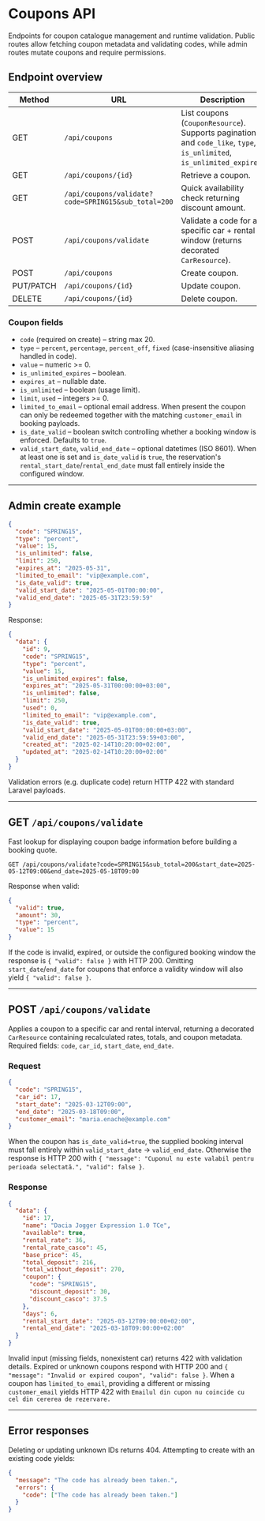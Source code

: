 # Coupons API

Endpoints for coupon catalogue management and runtime validation. Public routes allow fetching coupon metadata and validating codes, while admin routes mutate coupons and require permissions.

## Endpoint overview
| Method | URL | Description | Auth | Permission |
| --- | --- | --- | --- | --- |
| GET | `/api/coupons` | List coupons (`CouponResource`). Supports pagination and `code_like`, `type`, `is_unlimited`, `is_unlimited_expires`. | Public | – |
| GET | `/api/coupons/{id}` | Retrieve a coupon. | Public | – |
| GET | `/api/coupons/validate?code=SPRING15&sub_total=200` | Quick availability check returning discount amount. | Public | – |
| POST | `/api/coupons/validate` | Validate a code for a specific car + rental window (returns decorated `CarResource`). | Public | – |
| POST | `/api/coupons` | Create coupon. | Admin | `coupons.create` |
| PUT/PATCH | `/api/coupons/{id}` | Update coupon. | Admin | `coupons.update` |
| DELETE | `/api/coupons/{id}` | Delete coupon. | Admin | `coupons.delete` |

### Coupon fields
- `code` (required on create) – string max 20.
- `type` – `percent`, `percentage`, `percent_off`, `fixed` (case-insensitive aliasing handled in code).
- `value` – numeric >= 0.
- `is_unlimited_expires` – boolean.
- `expires_at` – nullable date.
- `is_unlimited` – boolean (usage limit).
- `limit`, `used` – integers >= 0.
- `limited_to_email` – optional email address. When present the coupon can only be redeemed together with the matching
  `customer_email` in booking payloads.
- `is_date_valid` – boolean switch controlling whether a booking window is enforced. Defaults to `true`.
- `valid_start_date`, `valid_end_date` – optional datetimes (ISO 8601). When at least one is set and `is_date_valid` is `true`,
  the reservation's `rental_start_date`/`rental_end_date` must fall entirely inside the configured window.

---

## Admin create example
```json
{
  "code": "SPRING15",
  "type": "percent",
  "value": 15,
  "is_unlimited": false,
  "limit": 250,
  "expires_at": "2025-05-31",
  "limited_to_email": "vip@example.com",
  "is_date_valid": true,
  "valid_start_date": "2025-05-01T00:00:00",
  "valid_end_date": "2025-05-31T23:59:59"
}
```

Response:
```json
{
  "data": {
    "id": 9,
    "code": "SPRING15",
    "type": "percent",
    "value": 15,
    "is_unlimited_expires": false,
    "expires_at": "2025-05-31T00:00:00+03:00",
    "is_unlimited": false,
    "limit": 250,
    "used": 0,
    "limited_to_email": "vip@example.com",
    "is_date_valid": true,
    "valid_start_date": "2025-05-01T00:00:00+03:00",
    "valid_end_date": "2025-05-31T23:59:59+03:00",
    "created_at": "2025-02-14T10:20:00+02:00",
    "updated_at": "2025-02-14T10:20:00+02:00"
  }
}
```

Validation errors (e.g. duplicate code) return HTTP 422 with standard Laravel payloads.

---

## GET `/api/coupons/validate`
Fast lookup for displaying coupon badge information before building a booking quote.

```
GET /api/coupons/validate?code=SPRING15&sub_total=200&start_date=2025-05-12T09:00&end_date=2025-05-18T09:00
```

Response when valid:
```json
{
  "valid": true,
  "amount": 30,
  "type": "percent",
  "value": 15
}
```

If the code is invalid, expired, or outside the configured booking window the response is `{ "valid": false }` with HTTP 200.
Omitting `start_date`/`end_date` for coupons that enforce a validity window will also yield `{ "valid": false }`.

---

## POST `/api/coupons/validate`
Applies a coupon to a specific car and rental interval, returning a decorated `CarResource` containing recalculated rates, totals, and coupon metadata. Required fields: `code`, `car_id`, `start_date`, `end_date`.

### Request
```json
{
  "code": "SPRING15",
  "car_id": 17,
  "start_date": "2025-03-12T09:00",
  "end_date": "2025-03-18T09:00",
  "customer_email": "maria.enache@example.com"
}
```

When the coupon has `is_date_valid=true`, the supplied booking interval must fall entirely within `valid_start_date` →
`valid_end_date`. Otherwise the response is HTTP 200 with `{ "message": "Cuponul nu este valabil pentru perioada selectată.",
"valid": false }`.

### Response
```json
{
  "data": {
    "id": 17,
    "name": "Dacia Jogger Expression 1.0 TCe",
    "available": true,
    "rental_rate": 36,
    "rental_rate_casco": 45,
    "base_price": 45,
    "total_deposit": 216,
    "total_without_deposit": 270,
    "coupon": {
      "code": "SPRING15",
      "discount_deposit": 30,
      "discount_casco": 37.5
    },
    "days": 6,
    "rental_start_date": "2025-03-12T09:00:00+02:00",
    "rental_end_date": "2025-03-18T09:00:00+02:00"
  }
}
```

Invalid input (missing fields, nonexistent car) returns 422 with validation details. Expired or unknown coupons respond with HTTP 200 and `{ "message": "Invalid or expired coupon", "valid": false }`. When a coupon has `limited_to_email`, providing a different or missing `customer_email` yields HTTP 422 with `Emailul din cupon nu coincide cu cel din cererea de rezervare.`

---

## Error responses
Deleting or updating unknown IDs returns 404. Attempting to create with an existing code yields:
```json
{
  "message": "The code has already been taken.",
  "errors": {
    "code": ["The code has already been taken."]
  }
}
```
